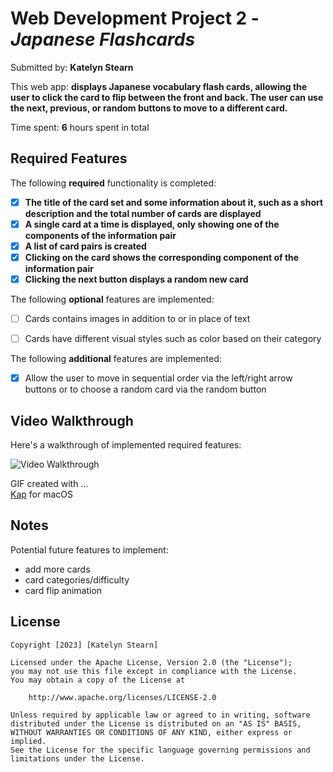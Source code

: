 # Web Development Project 2 - *Japanese Flashcards*

Submitted by: **Katelyn Stearn**

This web app: **displays Japanese vocabulary flash cards, allowing the user to click the card to flip between the front and back. The user can use the next, previous, or random buttons to move to a different card.**

Time spent: **6** hours spent in total

## Required Features

The following **required** functionality is completed:

- [X] **The title of the card set and some information about it, such as a short description and the total number of cards are displayed**
- [X] **A single card at a time is displayed, only showing one of the components of the information pair**
- [X] **A list of card pairs is created**
- [X] **Clicking on the card shows the corresponding component of the information pair**
- [X] **Clicking the next button displays a random new card**

The following **optional** features are implemented:

- [ ] Cards contains images in addition to or in place of text
- [ ] Cards have different visual styles such as color based on their category


The following **additional** features are implemented:

* [X] Allow the user to move in sequential order via the left/right arrow buttons or to choose a random card via the random button

## Video Walkthrough

Here's a walkthrough of implemented required features:

![Video Walkthrough](https://i.imgur.com/IAUEKdy.gif)


GIF created with ...  
[Kap](https://getkap.co/) for macOS


## Notes

Potential future features to implement:
- add more cards
- card categories/difficulty
- card flip animation

## License

    Copyright [2023] [Katelyn Stearn]

    Licensed under the Apache License, Version 2.0 (the "License");
    you may not use this file except in compliance with the License.
    You may obtain a copy of the License at

        http://www.apache.org/licenses/LICENSE-2.0

    Unless required by applicable law or agreed to in writing, software
    distributed under the License is distributed on an "AS IS" BASIS,
    WITHOUT WARRANTIES OR CONDITIONS OF ANY KIND, either express or implied.
    See the License for the specific language governing permissions and
    limitations under the License.
